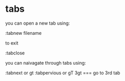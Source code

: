 
# tabs 

you can open a new tab using:

:tabnew filename

to exit

:tabclose


you can naivagate through tabs using:

:tabnext or gt
:tabpervious or gT
3gt === go to 3rd tab 

